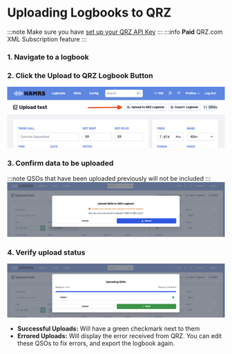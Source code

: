 # Uploading Logbooks to QRZ

:::note
Make sure you have [set up your QRZ API Key](configuring-api-key)
:::
:::info
**Paid** QRZ.com XML Subscription feature
:::

### 1. Navigate to a logbook

### 2. Click the Upload to QRZ Logbook Button
![Upload to QRZ Button](./img/upload-to-qrz-button.png)

### 3. Confirm data to be uploaded
:::note
QSOs that have been uploaded previously will not be included
:::
![Confirm Upload Dialog](./img/confirm-qrz-upload-dialog.png)

### 4. Verify upload status

![Confirm Upload Dialog](./img/qrz-upload-status-dialog.png)

* **Successful Uploads:** Will have a green checkmark next to them
* **Errored Uploads:** Will display the error received from QRZ. You can edit these QSOs to fix errors, and export the logbook again. 